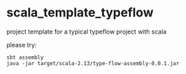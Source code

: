 # scala_template_typeflow
project template for a typical typeflow project with scala

please try: 
```
sbt assembly
java -jar target/scala-2.13/type-flow-assembly-0.0.1.jar
```

